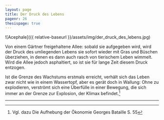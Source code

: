 ```yaml
---
layout: page
title: Der Druck des Lebens
pagenr: 26
thesispage: true
---
```

![Acephale]({{ relative-baseurl }}/assets/img/der_druck_des_lebens.jpg)

Von einem Gärtner freigehaltene Allee: sobald sie aufgegeben wird, wird der Druck des umliegenden Lebens sie sofort wieder mit Gras und Büschen überziehen, in denen es dann auch rasch von tierischem Leben wimmelt. Wird die Allee jedoch asphaltiert, so ist sie für lange Zeit diesem Druck entzogen.

Ist die Grenze des Wachstums erstmals erreicht, verhält sich das Leben zwar nicht wie in einem Wassertopf, aber es gerät doch in Wallung: Ohne zu explodieren, verströmt sich eine Überfülle in einer Bewegung, die sich immer an der Grenze zur Explosion, der Klimax befindet.[^21]

---

[^21]: Vgl. dazu Die Aufhebung der Ökonomie Georges Bataille S. 55
